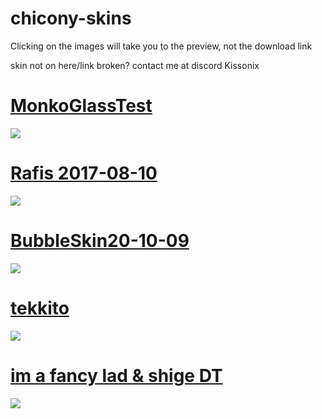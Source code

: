 # chicony-skins

Clicking on the images will take you to the preview, not the download link

skin not on here/link broken? contact me at discord Kissonix

# [MonkoGlassTest](https://cdn.discordapp.com/attachments/1077572371004788838/1170710168993026238/MonkoGlassTest.osk?ex=655a07cf&is=654792cf&hm=e064ff61ed171b479df4e222cff023e3b09341649500aedba68dd92f88cafc95&)
<img src="https://i.imgur.com/JuwYYnb.jpg"/>

# [Rafis 2017-08-10](https://cdn.discordapp.com/attachments/614125314154561567/1170720328104816720/Rafis_2017-08-10.osk?ex=655a1145&is=65479c45&hm=a84d13f68e53523b7a398ad227e907700bef658cce02eff15b34b833fe762a82&)
<img src="https://i.imgur.com/9iuNj4Q.jpg"/>

# [BubbleSkin20-10-09](https://cdn.discordapp.com/attachments/1077572371004788838/1170721587813687327/BubbleSkin20-10-09.osk?ex=655a1271&is=65479d71&hm=74af508a23001707b1016bf288a2e16452cb68908583148fdf8e0f1529ba38fb&)
<img src="https://i.imgur.com/8801PIg.jpg"/>

# [tekkito](https://cdn.discordapp.com/attachments/1077572371004788838/1170724942384472204/tekkito.osk?ex=655a1591&is=6547a091&hm=65035887b0d1c9bd04e50994c79418384480e86f765044e0eac74cf5bf533d2b&)
<img src="https://i.imgur.com/XwEYZ62.jpg"/>

# [im a fancy lad & shige DT](https://cdn.discordapp.com/attachments/614125314154561567/1170760691792216164/im_a_fancy_lad__shige_DT.osk?ex=655a36dc&is=6547c1dc&hm=9d1e1d478711a325c4357769c2a839fa59fdf25cdf48d6be43fb3d28352bb9ae&)
<img src="https://i.imgur.com/AcEquQu.jpg"/>
